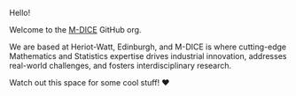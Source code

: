 Hello!

Welcome to the [M-DICE](https://mdice.site.hw.ac.uk/) GitHub org.

We are based at Heriot-Watt, Edinburgh, and M-DICE is where cutting-edge Mathematics and Statistics expertise drives industrial innovation, addresses real-world challenges, and fosters interdisciplinary research.

Watch out this space for some cool stuff! ❤️
